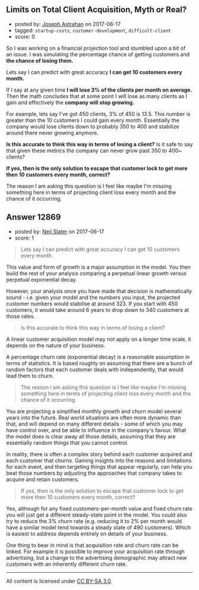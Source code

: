 ## Limits on Total Client Acquisition, Myth or Real?

- posted by: [Joseph Astrahan](https://stackexchange.com/users/1759123/joseph-astrahan) on 2017-06-17
- tagged: `startup-costs`, `customer-development`, `difficult-client`
- score: 0

So I was working on a financial projection tool and stumbled upon a bit of an issue.  I was simulating the percentage chance of getting customers and **the chance of losing them.**

Lets say I can predict with great accuracy **I can get 10 customers every month.**

If I say at any given time **I will lose 3% of the clients per month on average.**  Then the math concludes that at some point I will lose as many clients as I gain and effectively the **company will stop growing.**

For example, lets say I've got 450 clients, 3% of 450 is 13.5.  This number is greater than the 10 customers I could gain every month.  Essentially the company would lose clients down to probably 350 to 400 and stabilize around there never growing anymore.

**Is this accurate to think this way in terms of losing a client?** Is it safe to say that given these metrics the company can never grow past 350 to 400~ clients?

**If yes, then is the only solution to escape that customer lock to get more then 10 customers every month, correct?**

The reason I am asking this question is I feel like maybe I'm missing something here in terms of projecting client loss every month and the chance of it occurring.


## Answer 12869

- posted by: [Neil Slater](https://stackexchange.com/users/2274369/neil-slater) on 2017-06-17
- score: 1

> Lets say I can predict with great accuracy I can get 10 customers every month.

This value and form of growth is a major assumption in the model. You then build the rest of your analysis comparing a perpetual linear growth versus perpetual exponential decay. 

However, your analysis once you have made that decision is mathematically sound - i.e. given your model and the numbers you input, the projected customer numbers would stabilise at around 323. If you start with 450 customers, it would take around 6 years to drop down to 340 customers at those rates.

> Is this accurate to think this way in terms of losing a client?

A linear customer acquisition model may not apply on a longer time scale, it depends on the nature of your business.

A percentage churn rate (exponential decay) is a reasonable assumption in terms of statistics. It is based roughly on assuming that there are a bunch of random factors that each customer deals with independently, that would lead them to churn.  

> The reason I am asking this question is I feel like maybe I'm missing something here in terms of projecting client loss every month and the chance of it occurring.

You are projecting a simplified monthly growth and churn model several years into the future. Real world situations are often more dynamic than that, and will depend on many different details - some of which you may have control over, and be able to influence in the company's favour. What the model does is clear away all those details, assuming that they are essentially random things that you cannot control.

In reality, there is often a complex story behind each customer acquired and each customer that churns. Gaining insights into the reasons and limitations for each event, and then targeting things that appear regularly, can help you beat those numbers by adjusting the approaches that company takes to acquire and retain customers.

> If yes, then is the only solution to escape that customer lock to get more then 10 customers every month, correct?

Yes, although for any fixed customers-per-month value and fixed churn rate you will just get a different steady-state point in the model. You could also try to reduce the 3% churn rate (e.g. reducing it to 2% per month would have a similar model tend towards a steady state of 490 customers). Which is easiest to address depends entirely on details of your business.

One thing to bear in mind is that acquisition rate and churn rate can be linked. For example it is possible to improve your acquisition rate through advertising, but a change to the advertising demographic may attract new customers with an inherently different churn rate.




---

All content is licensed under [CC BY-SA 3.0](https://creativecommons.org/licenses/by-sa/3.0/).
